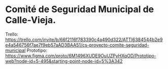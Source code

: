 # Comité de Seguridad Municipal de Calle-Vieja.
Trello: https://trello.com/invite/b/66f2116f783390c4a490d322/ATTI6384544b2e9e4a546756f7ae7f9eb57aAD3BAA51/cs-proyecto-comite-seguridad-municipal
Prototipo:
https://www.figma.com/proto/6M1496XUDE9OuUZPyHXqOD/Prototipo-web?node-id=5-495&starting-point-node-id=5%3A342
